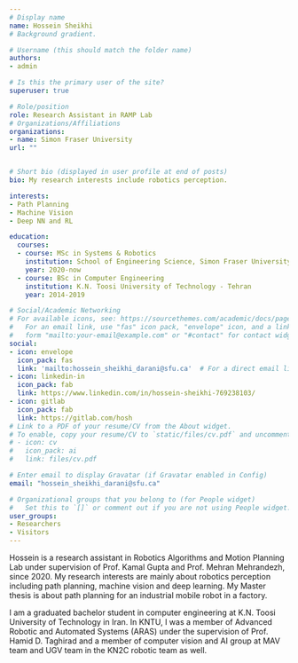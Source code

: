 ```yaml
---
# Display name
name: Hossein Sheikhi
# Background gradient.

# Username (this should match the folder name)
authors:
- admin

# Is this the primary user of the site?
superuser: true

# Role/position
role: Research Assistant in RAMP Lab
# Organizations/Affiliations
organizations:
- name: Simon Fraser University
url: ""


# Short bio (displayed in user profile at end of posts)
bio: My research interests include robotics perception.

interests:
- Path Planning
- Machine Vision
- Deep NN and RL

education:
  courses:
  - course: MSc in Systems & Robotics
    institution: School of Engineering Science, Simon Fraser University
    year: 2020-now
  - course: BSc in Computer Engineering
    institution: K.N. Toosi University of Technology - Tehran
    year: 2014-2019

# Social/Academic Networking
# For available icons, see: https://sourcethemes.com/academic/docs/page-builder/#icons
#   For an email link, use "fas" icon pack, "envelope" icon, and a link in the
#   form "mailto:your-email@example.com" or "#contact" for contact widget.
social:
- icon: envelope
  icon_pack: fas
  link: 'mailto:hossein_sheikhi_darani@sfu.ca'  # For a direct email link, use "mailto:test@example.org".
- icon: linkedin-in
  icon_pack: fab
  link: https://www.linkedin.com/in/hossein-sheikhi-769238103/
- icon: gitlab
  icon_pack: fab
  link: https://gitlab.com/hosh
# Link to a PDF of your resume/CV from the About widget.
# To enable, copy your resume/CV to `static/files/cv.pdf` and uncomment the lines below.
# - icon: cv
#   icon_pack: ai
#   link: files/cv.pdf

# Enter email to display Gravatar (if Gravatar enabled in Config)
email: "hossein_sheikhi_darani@sfu.ca"

# Organizational groups that you belong to (for People widget)
#   Set this to `[]` or comment out if you are not using People widget.
user_groups:
- Researchers
- Visitors
---
```


Hossein is a research assistant in Robotics Algorithms and Motion Planning Lab under supervision of Prof. Kamal Gupta and Prof. Mehran Mehrandezh, since 2020. My research interests are mainly about robotics perception including path planning, machine vision and deep learning. My Master thesis is about path planning for an industrial mobile robot in a factory.

I am a graduated bachelor student in computer engineering at K.N. Toosi University of Technology in Iran. In KNTU, I was a member of Advanced Robotic and Automated Systems (ARAS) under the supervision of Prof. Hamid D. Taghirad and a member of computer vision and AI group at MAV team and UGV team in the KN2C robotic team as well.

